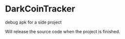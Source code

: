 # DarkCoinTracker
debug apk for a side project

Will release the source code when the project is finished. 
